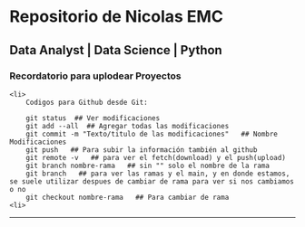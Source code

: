 # Repositorio de Nicolas EMC
## Data Analyst | Data Science | Python


### Recordatorio para uplodear Proyectos
    <li> 
        Codigos para Github desde Git:
         
        git status  ## Ver modificaciones
        git add --all  ## Agregar todas las modificaciones
        git commit -m "Texto/titulo de las modificaciones"   ## Nombre Modificaciones
        git push   ## Para subir la información también al github
        git remote -v   ## para ver el fetch(download) y el push(upload)
        git branch nombre-rama   ## sin "" solo el nombre de la rama
        git branch   ## para ver las ramas y el main, y en donde estamos, se suele utilizar despues de cambiar de rama para ver si nos cambiamos o no
        git checkout nombre-rama   ## Para cambiar de rama 
    <li>
---------------------------------------------


